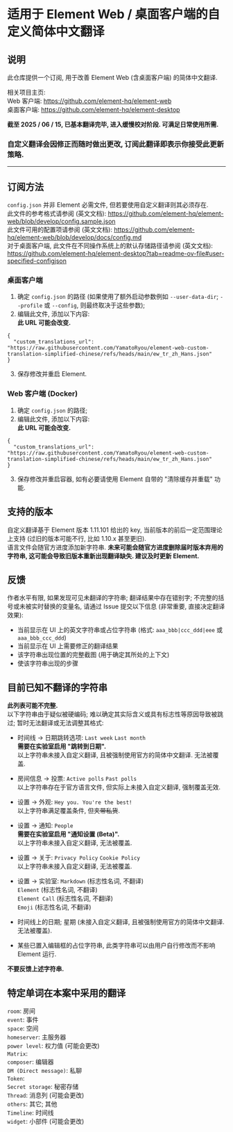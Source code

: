 # 适用于 Element Web / 桌面客户端的自定义简体中文翻译
## 说明
此仓库提供一个订阅, 用于改善 Element Web (含桌面客户端) 的简体中文翻译.  

相关项目主页:  
Web 客户端: https://github.com/element-hq/element-web  
桌面客户端: https://github.com/element-hq/element-desktop  

**截至 2025 / 06 / 15, 已基本翻译完毕, 进入缓慢校对阶段. 可满足日常使用所需.**  
### 自定义翻译会因修正而随时做出更改, 订阅此翻译即表示你接受此更新策略.

----
## 订阅方法
`config.json` 并非 Element 必需文件, 但若要使用自定义翻译则其必须存在.  
此文件的参考格式请参阅 (英文文档): https://github.com/element-hq/element-web/blob/develop/config.sample.json  
此文件可用的配置项请参阅 (英文文档): https://github.com/element-hq/element-web/blob/develop/docs/config.md  
对于桌面客户端, 此文件在不同操作系统上的默认存储路径请参阅 (英文文档): https://github.com/element-hq/element-desktop?tab=readme-ov-file#user-specified-configjson

### 桌面客户端
1. 确定 `config.json` 的路径 (如果使用了额外启动参数例如 `--user-data-dir`; `--profile` 或 `--config`, 则最终取决于这些参数);
2. 编辑此文件, 添加以下内容:  
   **此 URL 可能会改变.**
```
{
  "custom_translations_url": "https://raw.githubusercontent.com/YamatoRyou/element-web-custom-translation-simplified-chinese/refs/heads/main/ew_tr_zh_Hans.json"
}
```
3. 保存修改并重启 Element.

### Web 客户端 (Docker)
1. 确定 `config.json` 的路径;
2. 编辑此文件, 添加以下内容:  
   **此 URL 可能会改变.**
```
{
  "custom_translations_url": "https://raw.githubusercontent.com/YamatoRyou/element-web-custom-translation-simplified-chinese/refs/heads/main/ew_tr_zh_Hans.json"
}
```
3. 保存修改并重启容器, 如有必要请使用 Element 自带的 "清除缓存并重载" 功能.

## 支持的版本
自定义翻译基于 Element 版本 1.11.101 给出的 key, 当前版本的前后一定范围理论上支持 (过旧的版本可能不行, 比如 1.10.x 甚至更旧).  
语言文件会随官方进度添加新字符串. **未来可能会随官方进度删除届时版本弃用的字符串, 这可能会导致旧版本重新出现翻译缺失. 建议及时更新 Element.**

## 反馈
作者水平有限, 如果发现可见未翻译的字符串; 翻译结果中存在错别字; 不完整的括号或未被实时替换的变量名, 请通过 Issue 提交以下信息 (非常重要, 直接决定翻译效果):
- 当前显示在 UI 上的英文字符串或占位字符串 (格式: `aaa_bbb|ccc_ddd|eee` 或 `aaa_bbb_ccc_ddd`)
- 当前显示在 UI 上需要修正的翻译结果
- 该字符串出现位置的完整截图 (用于确定其所处的上下文)
- 使该字符串出现的步骤

## 目前已知不翻译的字符串
**此列表可能不完整.**  
以下字符串由于疑似被硬编码; 难以确定其实际含义或具有标志性等原因导致被跳过; 暂时无法翻译或无法调整其格式:  
- 时间线 -> 日期跳转选项:
  `Last week`
  `Last month`  
  **需要在实验室启用 "跳转到日期".**  
  以上字符串未接入自定义翻译, 且被强制使用官方的简体中文翻译. 无法被覆盖.

- 房间信息 -> 投票:
  `Active polls`
  `Past polls`  
  以上字符串存在于官方语言文件, 但实际上未接入自定义翻译, 强制覆盖无效.
  
- 设置 -> 外观:
  `Hey you. You're the best!`  
  以上字符串满足覆盖条件, 但~~夹带私货~~.
  
- 设置 -> 通知:
  `People`  
  **需要在实验室启用 "通知设置 (Beta)".**  
  以上字符串未接入自定义翻译, 无法被覆盖.
  
- 设置 -> 关于:
  `Privacy Policy`
  `Cookie Policy`  
  以上字符串未接入自定义翻译, 无法被覆盖.
  
- 设置 -> 实验室:
  `Markdown` (标志性名词, 不翻译)  
  `Element` (标志性名词, 不翻译)  
  `Element Call` (标志性名词, 不翻译)  
  `Emoji`  (标志性名词, 不翻译)  

- 时间线上的日期; 星期 (未接入自定义翻译, 且被强制使用官方的简体中文翻译. 无法被覆盖).  
- 某些已置入编辑框的占位字符串, 此类字符串可以由用户自行修改而不影响 Element 运行.

**不要反馈上述字符串.**

## 特定单词在本案中采用的翻译
`room`: 房间  
`event`: 事件  
`space`: 空间  
`homeserver`: 主服务器  
`power level`: 权力值 (可能会更改)  
`Matrix`:   
`composer`: 编辑器  
`DM (Direct message)`: 私聊  
`Token`:   
`Secret storage`: 秘密存储  
`Thread`: 消息列 (可能会更改)  
`others`: 其它; 其他  
`Timeline`: 时间线  
`widget`: 小部件 (可能会更改)  
